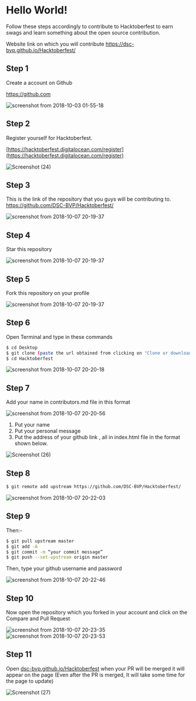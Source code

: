 # Hello World!
Follow these steps
accordingly to contribute to Hacktoberfest to earn swags and learn
something about the open source contribution.

Website link on which you will contribute
https://dsc-bvp.github.io/Hacktoberfest/

## Step 1 
Create a account on Github

https://github.com

![screenshot from 2018-10-03 01-55-18](https://user-images.githubusercontent.com/29003047/46375174-58228080-c6b0-11e8-9735-82645c2801f4.png)


## Step 2 
Register yourself for Hacktoberfest.

[https://hacktoberfest.digitalocean.com/register](https://hacktoberfest.digitalocean.com/register)

<!-- ![screenshot from 2018-10-03 02-00-08](https://user-images.githubusercontent.com/29003047/46375349-d8e17c80-c6b0-11e8-9380-0805b67a532f.png) -->

![Screenshot (24)](https://user-images.githubusercontent.com/31778302/65990265-e5a5d580-e4a8-11e9-8768-ca63fc4b33d0.png)


## Step 3 
This is the link of the repository that you guys will be contributing to.
https://github.com/DSC-BVP/Hacktoberfest/

![screenshot from 2018-10-07 20-19-37](https://user-images.githubusercontent.com/23727056/46583176-10b14100-ca70-11e8-9807-8dfa79167216.png)


## Step 4 
Star this repository

![screenshot from 2018-10-07 20-19-37](https://user-images.githubusercontent.com/23727056/46583188-5bcb5400-ca70-11e8-944e-15acfe5f5630.png)

## Step 5 
Fork this repository on your profile

![screenshot from 2018-10-07 20-19-37](https://user-images.githubusercontent.com/23727056/46583188-5bcb5400-ca70-11e8-944e-15acfe5f5630.png)


## Step 6 
Open Terminal and type in these commands
```bash
$ cd Desktop
$ git clone (paste the url obtained from clicking on "Clone or download" option on YOUR OWN PROFILE)
$ cd Hacktoberfest
```

![screenshot from 2018-10-07 20-20-18](https://user-images.githubusercontent.com/23727056/46583205-92a16a00-ca70-11e8-8437-5455cd21912b.png)


## Step 7 
Add your name in contributors.md file in this format

![screenshot from 2018-10-07 20-20-56](https://user-images.githubusercontent.com/23727056/46583219-cb414380-ca70-11e8-923c-c1a8044065e7.png)

1. Put your name 
2. Put your personal message 
3. Put the address of your github link , all in index.html file in the format shown below.

<!-- ![screenshot from 2018-10-07 20-21-36](https://user-images.githubusercontent.com/23727056/46583221-cbd9da00-ca70-11e8-8b99-088b20ea4101.png) -->

![Screenshot (26)](https://user-images.githubusercontent.com/31778302/66140933-9387c000-e620-11e9-82d4-8afc0a7e0d39.png)

## Step 8
```bash
$ git remote add upstream https://github.com/DSC-BVP/Hacktoberfest/
```

![screenshot from 2018-10-07 20-22-03](https://user-images.githubusercontent.com/23727056/46583237-19564700-ca71-11e8-9e33-535294216c92.png)



## Step 9
Then:-
```bash
$ git pull upstream master
$ git add -A 
$ git commit -m “your commit message”
$ git push --set-upstream origin master
```
Then, type your github username and password

![screenshot from 2018-10-07 20-22-46](https://user-images.githubusercontent.com/23727056/46583252-57ec0180-ca71-11e8-80ff-f0b5d612c8c0.png)


## Step 10
Now open the repository which you forked in your account and click on the Compare and Pull Request

![screenshot from 2018-10-07 20-23-35](https://user-images.githubusercontent.com/23727056/46583255-6a663b00-ca71-11e8-8fc1-10652e0840da.png)
![screenshot from 2018-10-07 20-23-53](https://user-images.githubusercontent.com/23727056/46583256-6afed180-ca71-11e8-991c-534d642fc6af.png)


## Step 11
Open [dsc-bvp.github.io/Hacktoberfest](https://dsc-bvp.github.io/Hacktoberfest)
when your PR will be merged it will appear on the page (Even after the PR is merged, It will take some time for the page to update)

<!-- ![screenshot from 2018-10-07 20-24-55](https://user-images.githubusercontent.com/23727056/46583263-91bd0800-ca71-11e8-8dd7-4222ab74c9b7.png) -->

![Screenshot (27)](https://user-images.githubusercontent.com/31778302/66140938-94b8ed00-e620-11e9-899b-63fa09421a58.png)

